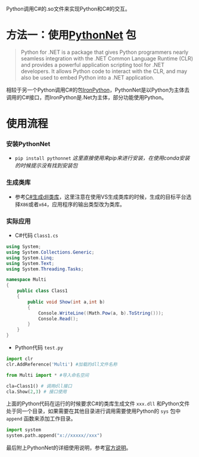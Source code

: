 Python调用C#的.so文件来实现Python和C#的交互。
# 方法一：使用[PythonNet](https://pypi.org/project/pythonnet/2.2.1/) 包
> Python for .NET is a package that gives Python programmers nearly seamless integration with the .NET Common Language Runtime (CLR) and provides a powerful application scripting tool for .NET developers. It allows Python code to interact with the CLR, and may also be used to embed Python into a .NET application.

相较于另一个Python调用C#的包[IronPython](https://github.com/IronLanguages/ironpython3)，PythonNet是以Python为主体去调用的C#接口，而IronPython是.Net为主体，部分功能使用Python。

# 使用流程
### 安装PythonNet
- `pip install pythonnet` _这里直接使用来pip来进行安装，在使用conda安装的时候提示没有找到安装包_
### 生成类库
- 参考[C#生成dll类库]()，这里注意在使用VS生成类库的时候，生成的目标平台选择`X86`或者`x64`，应用程序的输出类型改为类库。
### 实际应用
- C#代码 `Class1.cs`
```C#
using System;
using System.Collections.Generic;
using System.Linq;
using System.Text;
using System.Threading.Tasks;

namespace Multi
{
    public class Class1
    {
        public void Show(int a,int b)
        {
            Console.WriteLine((Math.Pow(a, b).ToString()));
            Console.Read();
        }
    }
}
```
- Python代码 `test.py`
```Python
import clr
clr.AddReference('Multi') #加载的dll文件名称

from Multi import * #导入命名空间

cla=Class1() # 调用dll接口
cla.Show(2,3) # 接口使用
```
上面的Python代码在运行的时候要求C#的类库生成文件 `xxx.dll` 和Python文件处于同一个目录，如果需要在其他目录进行调用需要使用Python的 `sys` 包中 `append` 函数来添加工作目录。
```Python
import system
system.path.append("x://xxxxx//xxx")
```
最后附上PythonNet的详细使用说明，参考[官方说明](https://pythonnet.github.io/)。

